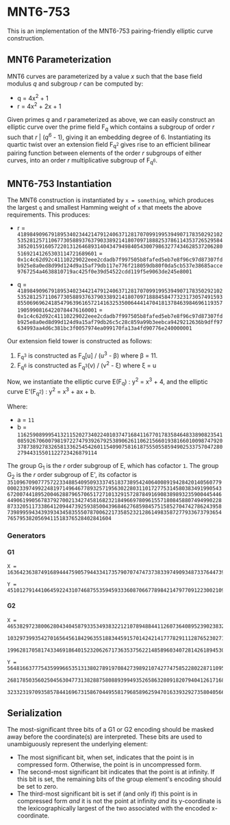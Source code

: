 # MNT6-753

This is an implementation of the MNT6-753 pairing-friendly elliptic curve
construction.

## MNT6 Parameterization

MNT6 curves are parameterized by a value *x* such that the base field modulus
*q* and subgroup *r* can be computed by:

* q = 4x<sup>2</sup> + 1
* r = 4x<sup>2</sup> + 2x + 1

Given primes *q* and *r* parameterized as above, we can easily construct an
elliptic curve over the prime field F<sub>*q*</sub> which contains a subgroup
of order *r* such that *r* | (*q*<sup>6</sup> - 1), giving it an embedding
degree of 6. Instantiating its quartic twist over an extension field
F<sub>q<sup>2</sup></sub> gives rise to an efficient bilinear pairing function
between elements of the order *r* subgroups of either curves, into an order *r*
multiplicative subgroup of F<sub>q<sup>6</sup></sub>.

## MNT6-753 Instantiation

The MNT6 construction is instantiated by `x = something`, which
produces the largest `q` and smallest Hamming weight of `x` that meets the
above requirements. This produces:

* r =
`41898490967918953402344214791240637128170709919953949071783502921025352812571106773058893763790338921418070971888253786114353726529584385201591605722013126468931404347949840543007986327743462853720628051692141265303114721689601`
=
`0x1c4c62d92c41110229022eee2cdadb7f997505b8fafed5eb7e8f96c97d87307fdb925e8a0ed8d99d124d9a15af79db117e776f218059db80f0da5cb537e38685acce9767254a4638810719ac425f0e39d54522cdd119f5e9063de245e8001`

* q = 
  `41898490967918953402344214791240637128170709919953949071783502921025352812571106773058893763790338921418070971888458477323173057491593855069696241854796396165721416325350064441470418137846398469611935719059908164220784476160001`
= `0x1c4c62d92c41110229022eee2cdadb7f997505b8fafed5eb7e8f96c97d87307fdb925e8a0ed8d99d124d9a15af79db26c5c28c859a99b3eebca9429212636b9dff97634993aa4d6c381bc3f0057974ea099170fa13a4fd90776e240000001`


Our extension field tower is constructed as follows:

1. F<sub>q<sup>3</sup></sub> is constructed as F<sub>q</sub>[u] /
(u<sup>3</sup> - β) where β = 11.
2. F<sub>q<sup>6</sup></sub> is constructed as F<sub>q<sup>3</sup></sub>(v) /
(v<sup>2</sup> - ξ) where ξ = u

Now, we instantiate the elliptic curve E(F<sub>q</sub>) : y<sup>2</sup> =
x<sup>3</sup> + 4, and the elliptic curve E'(F<sub>q<sup>2</sup></sub>) :
y<sup>2</sup> = x<sup>3</sup> + ax + b.

Where:

* a = `11`
* b = `11625908999541321152027340224010374716841167701783584648338908235410859267060079819722747939267925389062611062156601938166010098747920378738927832658133625454260115409075816187555055859490253375704728027944315501122723426879114`


The group G<sub>1</sub> is the *r* order subgroup of E, which has cofactor `1`. The group G<sub>2</sub> is the *r* order subgroup of E', its cofactor is `3510967090777572233488540950933374518373895424064008919428420140560779000233974992248197149646778932571956302280311017277531458038349199054367200744189520046288796570651727101329157287849169083898932359004454464490619905678379270021342745816823218496697809615571808458807494990228873320511733864120944739259385004396846276859845751585270474278624395873989959434393934345835550787006221735852321286149835872779336737936547657953820569411518376528402841604`

### Generators

#### G1
```
X = 16364236387491689444759057944334173579070747473738339749093487337644739228935268157504218078126401066954815152892688541654726829424326599038522503517302466226143788988217410842672857564665527806044250003808514184274233938437290

Y = 4510127914410645922431074687553594593336087066778984214797709122300210966076979927285161950203037801392624582544098750667549188549761032654706830225743998064330900301346566408501390638273322467173741629353517809979540986561128
```

#### G2

```
X = 46538297238006280434045879335349383221210789488441126073640895239023832290080310125413049878152095926176013036314720850781686614265244307536450228450615346834324267478485994670716807428718518299710702671895190475661871557310

10329739935427016564561842963551883445915701424214177782911128765230271790215029185795830999583638744119368571742929964793955375930677178544873424392910884024986348059137449389533744851691082159233065444766899262771358355816328

19962817058174334691864015232062671736353756221485896034072814261894530786568591431279230352444205682361463997175937973249929732063490256813101714586199642571344378012210374327764059557816647980334733538226843692316285591005879

Y = 5648166377754359996653513138027891970842739892107427747585228022871109585680076240624013411622970109911154113378703562803827053335040877618934773712021441101121297691389632155906182656254145368668854360318258860716497525179898

26817850356025045630477313828875808893994935265863280918207940412617168254772789578700316551065949899971937475487458539503514034928974530432009759562975983077355912050606509147904958229398389093697494174311832813615564256810453

32332319709358578441696731586704495581796858962594701633932927358040566210788542624963749336109940335257143899293177116050031684054348958813290781394131284657165540476824211295508498842102093219808642563477603392470909217611033
```


## Serialization 

The most-significant three bits of a G1 or G2 encoding should be masked away
before the coordinate(s) are interpreted. These bits are used to unambiguously
represent the underlying element:

* The most significant bit, when set, indicates that the point is in compressed
  form. Otherwise, the point is in uncompressed form.
* The second-most significant bit indicates that the point is at infinity. If
  this bit is set, the remaining bits of the group element's encoding should be
  set to zero.
* The third-most significant bit is set if (and only if) this point is in
  compressed form _and_ it is not the point at infinity _and_ its y-coordinate
  is the lexicographically largest of the two associated with the encoded
  x-coordinate.
